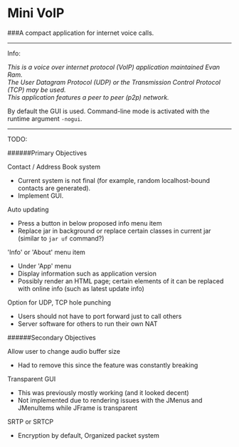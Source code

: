Mini VoIP
===

###A compact application for internet voice calls.

---
Info:  

*This is a voice over internet protocol (VoIP) application maintained Evan Ram.*  
*The User Datagram Protocol (UDP) or the Transmission Control Protocol (TCP) may be used.*  
*This application features a peer to peer (p2p) network.*

By default the GUI is used. Command-line mode is activated with the runtime argument `-nogui`.

---

TODO:  

######Primary Objectives

Contact / Address Book system
- Current system is not final (for example, random localhost-bound contacts are generated).
- Implement GUI.

Auto updating
- Press a button in below proposed info menu item
- Replace jar in background or replace certain classes in current jar (similar to `jar uf` command?)

'Info' or 'About' menu item
- Under 'App' menu
- Display information such as application version
- Possibly render an HTML page; certain elements of it can be replaced with online info (such as latest update info)

Option for UDP, TCP hole punching
- Users should not have to port forward just to call others
- Server software for others to run their own NAT

######Secondary Objectives

Allow user to change audio buffer size
- Had to remove this since the feature was constantly breaking

Transparent GUI
- This was previously mostly working (and it looked decent)
- Not implemented due to rendering issues with the JMenus and JMenuItems while JFrame is transparent

SRTP or SRTCP
- Encryption by default, Organized packet system
